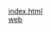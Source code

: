 [index.html](./client/index.html)  
[web](https://votmaria.github.io/Diplom_Netology/client/index.html)
